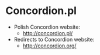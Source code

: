 # Concordion.pl

* Polish Concordion website:
  * http://concordion.pl/
* Redirects to Concordion website:
  * http://concordion.org/
